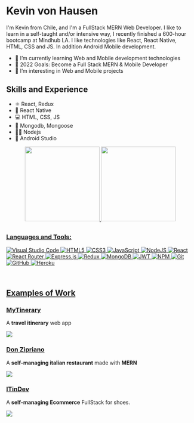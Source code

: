 # Kevin von Hausen
I'm Kevin from Chile, and I'm a FullStack MERN Web Developer. I like to learn in a self-taught and/or intensive way, I recently finished a 600-hour bootcamp at Mindhub LA. I like technologies like React, React Native, HTML, CSS and JS. In addition Android Mobile development.

- 🌱 I’m currently learning Web and Mobile development technologies 
- 🥅 2022 Goals: Become a Full Stack MERN & Mobile Developer
- 👀 I’m interesting in Web and Mobile projects

## Skills and Experience
* ⚛ React, Redux
* 📱 React Native
* 💻 HTML, CSS, JS
* 🦎 Mongodb, Mongoose
* 👨‍💻 Nodejs
* 📱 Android Studio

<div align="center">
  <a href="https://github.com/Kevhausen">
  
  <img height="200em" src="https://github-readme-stats.vercel.app/api?username=kevhausen&show_icons=true&theme=algolia"/>
    <img height="200em" src="https://github-readme-stats.vercel.app/api/top-langs/?username=kevhausen&theme=algolia"/>
    
</div>

##

### Languages and Tools:

![Visual Studio Code](https://img.shields.io/badge/Visual%20Studio%20Code-0078d7.svg?style=for-the-badge&logo=visual-studio-code&logoColor=white)
![HTML5](https://img.shields.io/badge/html5-%23E34F26.svg?style=for-the-badge&logo=html5&logoColor=white)
![CSS3](https://img.shields.io/badge/css3-%231572B6.svg?style=for-the-badge&logo=css3&logoColor=white)
![JavaScript](https://img.shields.io/badge/javascript-%23323330.svg?style=for-the-badge&logo=javascript&logoColor=%23F7DF1E)
![NodeJS](https://img.shields.io/badge/node.js-6DA55F?style=for-the-badge&logo=node.js&logoColor=white)
![React](https://img.shields.io/badge/react-%2320232a.svg?style=for-the-badge&logo=react&logoColor=%2361DAFB)
![React Router](https://img.shields.io/badge/React_Router-CA4245?style=for-the-badge&logo=react-router&logoColor=white)
![Express.js](https://img.shields.io/badge/express.js-%23404d59.svg?style=for-the-badge&logo=express&logoColor=%2361DAFB)
![Redux](https://img.shields.io/badge/redux-%23593d88.svg?style=for-the-badge&logo=redux&logoColor=white)
![MongoDB](https://img.shields.io/badge/MongoDB-%234ea94b.svg?style=for-the-badge&logo=mongodb&logoColor=white)
![JWT](https://img.shields.io/badge/JWT-black?style=for-the-badge&logo=JSON%20web%20tokens)
![NPM](https://img.shields.io/badge/NPM-%23000000.svg?style=for-the-badge&logo=npm&logoColor=white)
![Git](https://img.shields.io/badge/git-%23F05033.svg?style=for-the-badge&logo=git&logoColor=white)
![GitHub](https://img.shields.io/badge/github-%23121011.svg?style=for-the-badge&logo=github&logoColor=white)
![Heroku](https://img.shields.io/badge/heroku-%23430098.svg?style=for-the-badge&logo=heroku&logoColor=white)




<br />

## Examples of Work
### <a href="https://mytinerary-vonhausen.herokuapp.com">**MyTinerary** </a>
A **travel itinerary** web app

<a href="https://mytinerary-vonhausen.herokuapp.com"><img src="https://imgur.com/JBlLT74" ></a>

### <a href="https://don-zipriano.herokuapp.com/">**Don Zipriano** </a>
A **self-managing italian restaurant** made with **MERN**

<a href="https://don-zipriano.herokuapp.com/"><img src="https://imgur.com/8AEMdLl" ></a>

### <a href="https://slippersweb.herokuapp.com/">**ITinDev** </a>
A **self-managing Ecommerce** FullStack for shoes.

<a href="https://slippersweb.herokuapp.com/"><img src="https://i.imgur.com/wL6kYrt.png" ></a>
